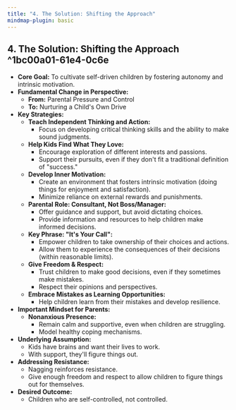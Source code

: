 ```yaml
---
title: "4. The Solution: Shifting the Approach"
mindmap-plugin: basic
---
```

## **4. The Solution: Shifting the Approach** ^1bc00a01-61e4-0c6e
- **Core Goal:** To cultivate self-driven children by fostering autonomy and intrinsic motivation.
- **Fundamental Change in Perspective:**
	- **From:** Parental Pressure and Control
	- **To:** Nurturing a Child's Own Drive
- **Key Strategies:**
	- **Teach Independent Thinking and Action:**
		- Focus on developing critical thinking skills and the ability to make sound judgments.
	- **Help Kids Find What They Love:**
		- Encourage exploration of different interests and passions.
		- Support their pursuits, even if they don't fit a traditional definition of "success."
	- **Develop Inner Motivation:**
		- Create an environment that fosters intrinsic motivation (doing things for enjoyment and satisfaction).
		- Minimize reliance on external rewards and punishments.
	- **Parental Role: Consultant, Not Boss/Manager:**
		- Offer guidance and support, but avoid dictating choices.
		- Provide information and resources to help children make informed decisions.
	- **Key Phrase: "It's Your Call":**
		- Empower children to take ownership of their choices and actions.
		- Allow them to experience the consequences of their decisions (within reasonable limits).
	- **Give Freedom & Respect:**
		- Trust children to make good decisions, even if they sometimes make mistakes.
		- Respect their opinions and perspectives.
	- **Embrace Mistakes as Learning Opportunities:**
		- Help children learn from their mistakes and develop resilience.
- **Important Mindset for Parents:**
	- **Nonanxious Presence:**
		- Remain calm and supportive, even when children are struggling.
		- Model healthy coping mechanisms.
- **Underlying Assumption:**
	- Kids have brains and want their lives to work.
	- With support, they'll figure things out.
- **Addressing Resistance:**
	- Nagging reinforces resistance.
	- Give enough freedom and respect to allow children to figure things out for themselves.
- **Desired Outcome:**
	- Children who are self-controlled, not controlled.
